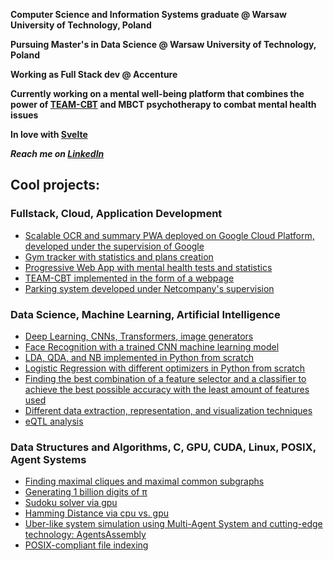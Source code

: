 

**Computer Science and Information Systems graduate @ Warsaw University of Technology, Poland**

**Pursuing Master's in Data Science @ Warsaw University of Technology, Poland**

**Working as Full Stack dev @ Accenture**

**Currently working on a mental well-being platform that combines the power of [TEAM-CBT](https://feelinggood.com/) and MBCT psychotherapy to combat mental health issues**

**In love with [Svelte](https://github.com/sveltejs/svelte)**

***Reach me on [LinkedIn](https://www.linkedin.com/in/patryk-prusak/)***


## Cool projects:

### Fullstack, Cloud, Application Development
- [Scalable OCR and summary PWA deployed on Google Cloud Platform, developed under the supervision of Google](https://github.com/PrusWielki/NotesReader)
- [Gym tracker with statistics and plans creation](https://github.com/PrusWielki/Gym-Notebook)
- [Progressive Web App with mental health tests and statistics](https://github.com/PrusWielki/BurnsTests)
- [TEAM-CBT implemented in the form of a webpage](https://github.com/PrusWielki/WEBCBT)
- [Parking system developed under Netcompany's supervision](https://github.com/pwitkiewicz/Parkly)
  
### Data Science, Machine Learning, Artificial Intelligence
- [Deep Learning, CNNs, Transformers, image generators](https://github.com/PrusWielki/Deep-Learning)
- [Face Recognition with a trained CNN machine learning model](https://github.com/PrusWielki/AgeRecognition)
- [LDA, QDA, and NB implemented in Python from scratch](https://github.com/PrusWielki/adv-machine-learning-proj-1)
- [Logistic Regression with different optimizers in Python from scratch](https://github.com/PrusWielki/advml-proj-1)
- [Finding the best combination of a feature selector and a classifier to achieve the best possible accuracy with the least amount of features used](https://github.com/PrusWielki/advml-proj-2)
- [Different data extraction, representation, and visualization techniques](https://github.com/PrusWielki/Data-Exploration-and-Visualisation)
- [eQTL analysis](https://github.com/PrusWielki/Computational-Genomics)
  
### Data Structures and Algorithms, C, GPU, CUDA, Linux, POSIX, Agent Systems
- [Finding maximal cliques and maximal common subgraphs](https://github.com/PrusWielki/graphs-maximal-clique)
- [Generating 1 billion digits of π](https://github.com/PrusWielki/pi-generator)
- [Sudoku solver via gpu](https://github.com/PrusWielki/CUDA_Sudoku_Solver)
- [Hamming Distance via cpu vs. gpu](https://github.com/PrusWielki/CUDA_Hamming_One)
- [Uber-like system simulation using Multi-Agent System and cutting-edge technology: AgentsAssembly](https://github.com/PrusWielki/AgentsAssemblyUber)
- [POSIX-compliant file indexing](https://github.com/PrusWielki/File_Indexing)


